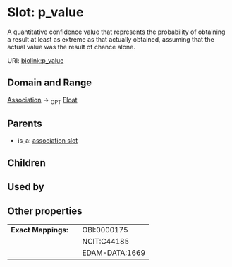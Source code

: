 
# Slot: p_value


A quantitative confidence value that represents the probability of obtaining a result at least as extreme as that actually obtained, assuming that the actual value was the result of chance alone.

URI: [biolink:p_value](https://w3id.org/biolink/vocab/p_value)


## Domain and Range

[Association](Association.md) &#8594;  <sub>OPT</sub> [Float](types/Float.md)

## Parents

 *  is_a: [association slot](association_slot.md)

## Children


## Used by


## Other properties

|  |  |  |
| --- | --- | --- |
| **Exact Mappings:** | | OBI:0000175 |
|  | | NCIT:C44185 |
|  | | EDAM-DATA:1669 |

